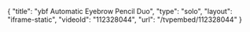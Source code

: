 {
    "title": "ybf Automatic Eyebrow Pencil Duo",
    "type": "solo",
    "layout": "iframe-static",
    "videoId": "112328044",
    "url": "\/tvpembed\/112328044"
}